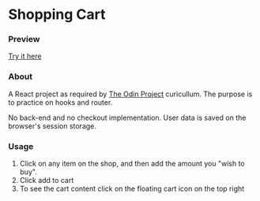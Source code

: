 # Shopping Cart

### Preview

[Try it here](https://tian-1800.github.io/shopping-cart/)

### About

A React project as required by [The Odin Project](https://www.theodinproject.com/paths/full-stack-javascript/courses/javascript/lessons/shopping-cart) curicullum. The purpose is to practice on hooks and router.

No back-end and no checkout implementation. User data is saved on the browser's session storage.

### Usage

1. Click on any item on the shop, and then add the amount you "wish to buy".
2. Click add to cart
3. To see the cart content click on the floating cart icon on the top right
